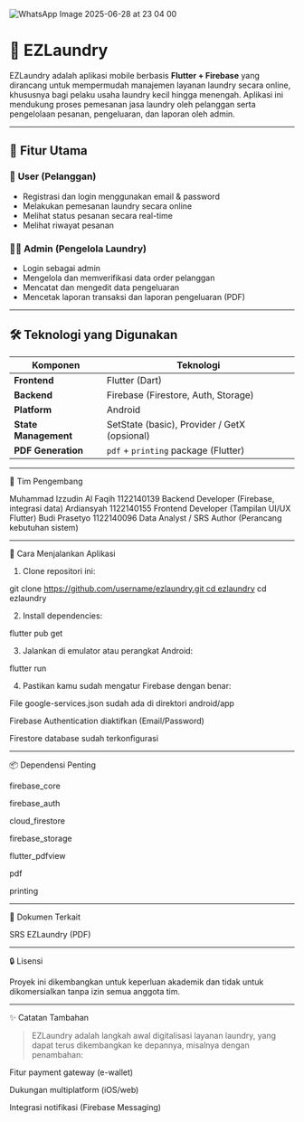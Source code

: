 
![WhatsApp Image 2025-06-28 at 23 04 00](https://github.com/user-attachments/assets/1b061d2f-bd0c-4348-872d-605a721f1fdc)


# 🧺 EZLaundry

EZLaundry adalah aplikasi mobile berbasis **Flutter + Firebase** yang dirancang untuk mempermudah manajemen layanan laundry secara online, khususnya bagi pelaku usaha laundry kecil hingga menengah. Aplikasi ini mendukung proses pemesanan jasa laundry oleh pelanggan serta pengelolaan pesanan, pengeluaran, dan laporan oleh admin.

---

## 📱 Fitur Utama

### 👤 **User (Pelanggan)**
- Registrasi dan login menggunakan email & password
- Melakukan pemesanan laundry secara online
- Melihat status pesanan secara real-time
- Melihat riwayat pesanan

### 🧑‍💼 **Admin (Pengelola Laundry)**
- Login sebagai admin
- Mengelola dan memverifikasi data order pelanggan
- Mencatat dan mengedit data pengeluaran
- Mencetak laporan transaksi dan laporan pengeluaran (PDF)

---

## 🛠️ Teknologi yang Digunakan

| Komponen | Teknologi |
|----------|-----------|
| **Frontend** | Flutter (Dart) |
| **Backend** | Firebase (Firestore, Auth, Storage) |
| **Platform** | Android |
| **State Management** | SetState (basic), Provider / GetX (opsional) |
| **PDF Generation** | `pdf` + `printing` package (Flutter) |

---

👥 Tim Pengembang

Muhammad Izzudin Al Faqih	1122140139	Backend Developer (Firebase, integrasi data)
Ardiansyah	1122140155	Frontend Developer (Tampilan UI/UX Flutter)
Budi Prasetyo	1122140096	Data Analyst / SRS Author (Perancang kebutuhan sistem)

---

🚀 Cara Menjalankan Aplikasi

1. Clone repositori ini:

git clone [https://github.com/username/ezlaundry.git cd ezlaundry](https://github.com/Faqih472/Project3Kampus-EZLaundry.git)
cd ezlaundry


2. Install dependencies:

flutter pub get


3. Jalankan di emulator atau perangkat Android:

flutter run


4. Pastikan kamu sudah mengatur Firebase dengan benar:

File google-services.json sudah ada di direktori android/app

Firebase Authentication diaktifkan (Email/Password)

Firestore database sudah terkonfigurasi





---

📦 Dependensi Penting

firebase_core

firebase_auth

cloud_firestore

firebase_storage

flutter_pdfview

pdf

printing



---

📄 Dokumen Terkait

SRS EZLaundry (PDF) 


---

🔒 Lisensi

Proyek ini dikembangkan untuk keperluan akademik dan tidak untuk dikomersialkan tanpa izin semua anggota tim.


---

✨ Catatan Tambahan

> EZLaundry adalah langkah awal digitalisasi layanan laundry, yang dapat terus dikembangkan ke depannya, misalnya dengan penambahan:

Fitur payment gateway (e-wallet)

Dukungan multiplatform (iOS/web)

Integrasi notifikasi (Firebase Messaging)
